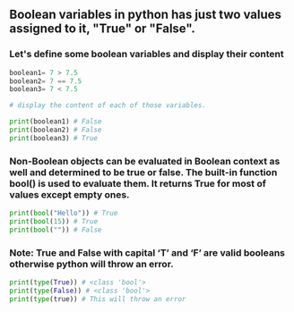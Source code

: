 ## Boolean variables in python has just two values assigned to it, "True" or "False".

### Let's define some boolean variables and display their content
```python
boolean1= 7 > 7.5
boolean2= 7 == 7.5
boolean3= 7 < 7.5

# display the content of each of those variables.

print(boolean1) # False
print(boolean2) # False
print(boolean3) # True
```
### Non-Boolean objects can be evaluated in Boolean context as well and determined to be true or false. The built-in function bool() is used to evaluate them. It returns True for most of values except empty ones.

```python
print(bool("Hello")) # True
print(bool(15)) # True
print(bool("")) # False
```
### Note: True and False with capital ‘T’ and ‘F’ are valid booleans otherwise python will throw an error.
```python
print(type(True)) # <class 'bool'>
print(type(False)) # <class 'bool'>
print(type(true)) # This will throw an error
```
